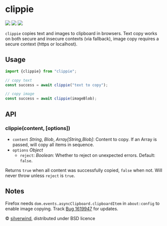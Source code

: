 # clippie
[![](https://img.shields.io/npm/v/clippie.svg?style=flat)](https://www.npmjs.org/package/clippie) [![](https://img.shields.io/npm/dm/clippie.svg)](https://www.npmjs.org/package/clippie) [![](https://img.shields.io/bundlephobia/minzip/clippie.svg)](https://bundlephobia.com/package/clippie)

`clippie` copies text and images to clipboard in browsers. Text copy works on both secure and insecure contexts (via fallback), image copy requires a secure context (https or localhost).

## Usage

```js
import {clippie} from "clippie";

// copy text
const success = await clippie("text to copy");

// copy image
const success = await clippie(imageBlob);
```

## API
### clippie(content, [options])

- `content` *String*, *Blob*, *Array[String,Blob]*: Content to copy. If an Array is passed, will copy all items in sequence.
- `options` *Object*
  - `reject`: *Boolean*: Whether to reject on unexpected errors. Default: `false`.

Returns `true` when all content was successfully copied, `false` when not. Will never throw unless `reject` is `true`.

## Notes

Firefox needs `dom.events.asyncClipboard.clipboardItem` in `about:config` to enable image copying. Track [Bug 1619947](https://bugzilla.mozilla.org/show_bug.cgi?id=1619947) for updates.

© [silverwind](https://github.com/silverwind), distributed under BSD licence
